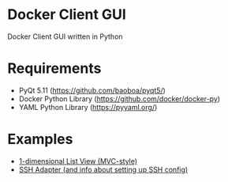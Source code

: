# Docker Client GUI
Docker Client GUI written in Python

# Requirements
- PyQt 5.11 (https://github.com/baoboa/pyqt5/)
- Docker Python Library (https://github.com/docker/docker-py)
- YAML Python Library (https://pyyaml.org/)

# Examples
- [1-dimensional List View (MVC-style)](example/listview_mvc)
- [SSH Adapter (and info about setting up SSH config)](example/ssh_connection)
